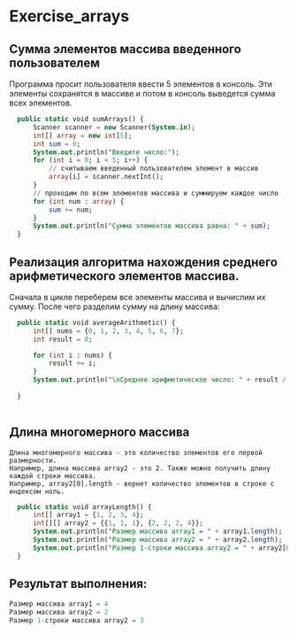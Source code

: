 # Exercise_arrays

## Сумма элементов массива введенного пользователем

 Программа просит пользователя ввести 5 элементов в консоль.
 Эти элементы сохранятся в массиве и потом в консоль выведется сумма всех элементов.
  
  ```sql
    public static void sumArrays() {
        Scanner scanner = new Scanner(System.in);
        int[] array = new int[5];
        int sum = 0;
        System.out.println("Введите число:");
        for (int i = 0; i < 5; i++) {
            // считываем введенный пользователем элемент в массив
            array[i] = scanner.nextInt();
        }
        // проходим по всем элементов массива и суммируем каждое число
        for (int num : array) {
            sum += num;
        }
        System.out.println("Сумма элементов массива равна: " + sum);
    }
 ```
  
  ##  Реализация алгоритма нахождения среднего арифметического элементов массива.
  
  Сначала в цикле переберем все элементы массива и вычислим их сумму. После чего разделим сумму на длину массива:
  
  ```sql
    public static void averageArithmetic() {
        int[] nums = {0, 1, 2, 3, 4, 5, 6, 7};
        int result = 0;

        for (int i : nums) {
            result += i;
        }
        System.out.println("\nСреднее арифметическое число: " + result / nums.length);
       
    }
    
  ```
    
  ## Длина многомерного массива
    
    Длина многомерного массива - это количество элементов его первой размерности. 
    Например, длина массива array2 - это 2. Также можно получить длину каждой строки массива. 
    Например, array2[0].length - вернет количество элементов в строке с индексом ноль.
    
  ```sql
    public static void arrayLength() {
        int[] array1 = {1, 2, 3, 4};
        int[][] array2 = {{1, 1, 1}, {2, 2, 2, 4}};
        System.out.println("Размер массива array1 = " + array1.length);
        System.out.println("Размер массива array2 = " + array2.length);
        System.out.println("Размер 1-строки массива array2 = " + array2[0].length);
    }
  ```
  
  ## Результат выполнения:
  ```sql
  Размер массива array1 = 4 
  Размер массива array2 = 2 
  Размер 1-строки массива array2 = 3
  ```
